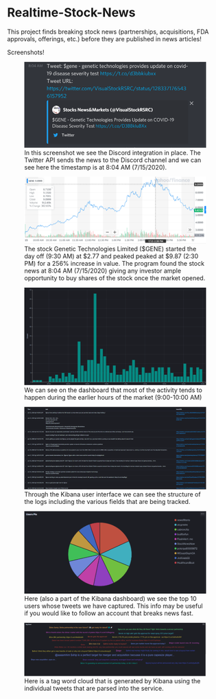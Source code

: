 # Realtime-Stock-News
This project finds breaking stock news (partnerships, acquisitions, FDA approvals, offerings, etc.) before they are published in news articles!

Screenshots!
<figure>
  <img src="https://github.com/asumesh15/Realtime-Stock-News/blob/master/gene.PNG"/>
  <figcaption>In this screenshot we see the Discord integration in place. The Twitter API sends the news to the Discord channel and we can see here the timestamp is at 8:04 AM (7/15/2020).</figcaption>
</figure>
<p>
<figure>
  <img src="https://github.com/asumesh15/Realtime-Stock-News/blob/master/geneChart.PNG"/>
  <figcaption>The stock Genetic Technologies Limited ($GENE) started the day off (9:30 AM) at $2.77 and peaked peaked at $9.87 (2:30 PM) for a 256% increase in value. The program found the stock news at 8:04 AM (7/15/2020) giving any investor ample opportunity to buy shares of the stock once the market opened.<figcaption> 
</figure>
<p>
<figure>
  <img src="https://github.com/asumesh15/Realtime-Stock-News/blob/master/activity.PNG"/>
  <figcaption>We can see on the dashboard that most of the activity tends to happen during the earlier hours of the market (9:00-10:00 AM)</figcaption>
</figure>
<p>
<figure>
  <img src="https://github.com/asumesh15/Realtime-Stock-News/blob/master/logs.PNG"/>
  <figcaption>Through the Kibana user interface we can see the structure of the logs including the various fields that are being tracked.</figcaption> 
</figure>
<p>
<figure>
  <img src="https://github.com/asumesh15/Realtime-Stock-News/blob/master/usersPie.PNG"/>
  <figcaption>Here (also a part of the Kibana dashboard) we see the top 10 users whose tweets we have captured. This info may be useful if you would like to follow an account that breaks news fast.</figcaption> 
</figure>
<p>
<figure>
  <img src="https://github.com/asumesh15/Realtime-Stock-News/blob/master/tagCloud.PNG"/>
  <figcaption>Here is a tag word cloud that is generated by Kibana using the individual tweets that are parsed into the service.</figcaption> 
</figure>
